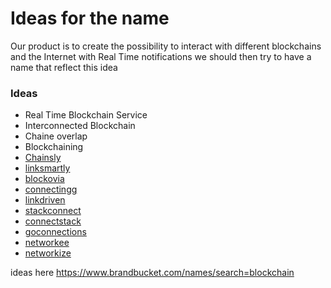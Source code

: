 # Ideas for the name

Our product is to create the possibility to interact with different blockchains and the Internet with Real Time notifications we should then try to have a name that reflect this idea

### Ideas

- Real Time Blockchain Service
- Interconnected Blockchain 
- Chaine overlap
- Blockchaining
- [Chainsly](https://www.brandbucket.com/chainsly)
- [linksmartly](https://www.brandbucket.com/linksmartly)
- [blockovia](https://www.brandbucket.com/blockovia)
- [connectingg](https://www.brandbucket.com/connectingg)
- [linkdriven](https://www.brandbucket.com/linkdriven)
- [stackconnect](https://www.brandbucket.com/stackconnect)
- [connectstack](https://www.brandbucket.com/connectstack)
- [goconnections](https://www.brandbucket.com/goconnections)
- [networkee](https://www.brandbucket.com/networkee)
- [networkize](https://www.brandbucket.com/networkize)


ideas here https://www.brandbucket.com/names/search=blockchain
